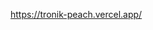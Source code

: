 https://tronik-peach.vercel.app/

<!-- Bir doküman veya belirli bir konteyner içinde herhangi bir yerde gerçekleşen bir olayı dinlemek için tek bir olay işleyicisi kullanabileceğinizi ve ardından event.target aracılığıyla olayın hedefi hakkında bilgi alabileceğinizi unutmayın. Daha sonra bu bilgiyi güncellemeniz gereken state'i güncellemek için kullanabilirsiniz.

İşlenecek yalnızca üç tür olay olduğundan ( mouse tuşunun aşağı gitmesi, bilgisayar tuşunun aşağı gitmesi ve bilgisayar tuşunun yukarı gitmesi), yalnızca üç olay işleyicisi olması gerekir ve olayların tümü "main" div kapsayıcısına eklenebilir, çünkü olayların tümü orada bir yerde gerçekleşecektir.

Bir kullanıcının bilgisayar klavyesindeki belirli bir tuşa aşağı mı yoksa yukarı mı bastığını nasıl dinleyeceğinizi merak ediyorsanız, önce bunun nasıl yapılacağını Google'da arayın. Bu yaygın bir sorudur ve hızlı bir şekilde birçok yanıt bulacaksınız (bazıları aşırı karmaşık çözümler sunar, bu nedenle daha basit olanlara odaklanın).

Bundan sonra hala takıldıysanız, başka bir ipucu için 50. satıra ilerleyin










































Bu olayları dinlemek için "main" konteyner div'ine onKeyUp ve onKeyDown ekleyebilirsiniz. Olay işleyicinize aktarılan olay nesnesi içinde, olayın "key" özelliğine bakarak aşağı veya yukarı giden anahtarı belirleyebilirsiniz.

-->
